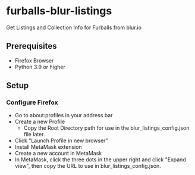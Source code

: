 # furballs-blur-listings
Get Listings and Collection Info for Furballs from blur.io

## Prerequisites
- Firefox Browser
- Python 3.9 or higher

## Setup
### Configure Firefox
- Go to about:profiles in your address bar
- Create a new Profile
    - Copy the Root Directory path for use in the blur_listings_config.json file later.
- Click "Launch Profile in new browser"
- Install MetaMask extension
- Create a new account in MetaMask
- In MetaMask, click the three dots in the upper right and click "Expand view", then copy the URL to use in blur_listings_config.json.